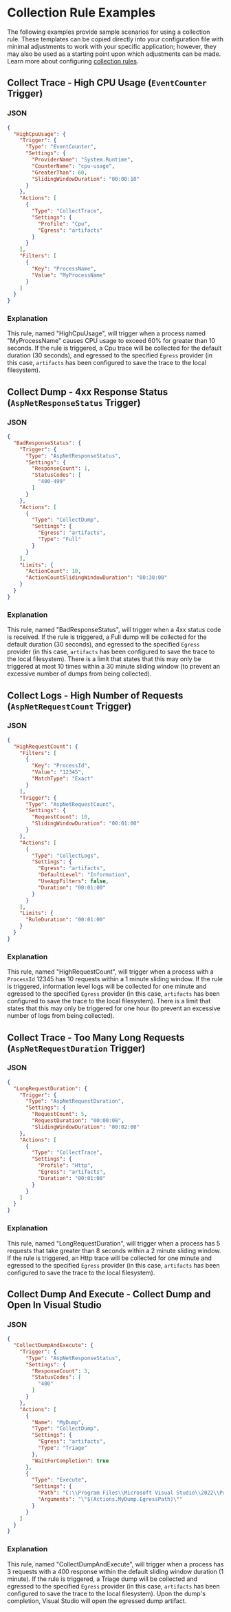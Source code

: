 # Collection Rule Examples

The following examples provide sample scenarios for using a collection rule. These templates can be copied directly into your configuration file with minimal adjustments to work with your specific application; however, they may also be used as a starting point upon which adjustments can be made. Learn more about configuring [collection rules](collectionrules.md).

## Collect Trace - High CPU Usage (`EventCounter` Trigger)

### JSON

```json
{
  "HighCpuUsage": {
    "Trigger": {
      "Type": "EventCounter",
      "Settings": {
        "ProviderName": "System.Runtime",
        "CounterName": "cpu-usage",
        "GreaterThan": 60,
        "SlidingWindowDuration": "00:00:10"
      }
    },
    "Actions": [
      {
        "Type": "CollectTrace",
        "Settings": {
          "Profile": "Cpu",
          "Egress": "artifacts"
        }
      }
    ],
    "Filters": [
      {
        "Key": "ProcessName",
        "Value": "MyProcessName"
      }
    ]
  }
}
```

### Explanation

This rule, named "HighCpuUsage", will trigger when a process named "MyProcessName" causes CPU usage to exceed 60% for greater than 10 seconds. If the rule is triggered, a Cpu trace will be collected for the default duration (30 seconds), and egressed to the specified `Egress` provider (in this case, `artifacts` has been configured to save the trace to the local filesystem).

## Collect Dump - 4xx Response Status (`AspNetResponseStatus` Trigger)

### JSON

```json
{
  "BadResponseStatus": {
    "Trigger": {
      "Type": "AspNetResponseStatus",
      "Settings": {
        "ResponseCount": 1,
        "StatusCodes": [
          "400-499"
        ]
      }
    },
    "Actions": [
      {
        "Type": "CollectDump",
        "Settings": {
          "Egress": "artifacts",
          "Type": "Full"
        }
      }
    ],
    "Limits": {
      "ActionCount": 10,
      "ActionCountSlidingWindowDuration": "00:30:00"
    }
  }
}
```

### Explanation

This rule, named "BadResponseStatus", will trigger when a 4xx status code is received. If the rule is triggered, a Full dump will be collected for the default duration (30 seconds), and egressed to the specified `Egress` provider (in this case, `artifacts` has been configured to save the trace to the local filesystem). There is a limit that states that this may only be triggered at most 10 times within a 30 minute sliding window (to prevent an excessive number of dumps from being collected).

## Collect Logs - High Number of Requests (`AspNetRequestCount` Trigger)

### JSON

```json
{
  "HighRequestCount": {
    "Filters": [
      {
        "Key": "ProcessId",
        "Value": "12345",
        "MatchType": "Exact"
      }
    ],
    "Trigger": {
      "Type": "AspNetRequestCount",
      "Settings": {
        "RequestCount": 10,
        "SlidingWindowDuration": "00:01:00"
      }
    },
    "Actions": [
      {
        "Type": "CollectLogs",
        "Settings": {
          "Egress": "artifacts",
          "DefaultLevel": "Information",
          "UseAppFilters": false,
          "Duration": "00:01:00"
        }
      }
    ],
    "Limits": {
      "RuleDuration": "00:01:00"
    }
  }
}
```

### Explanation

This rule, named "HighRequestCount", will trigger when a process with a `ProcessId` 12345 has 10 requests within a 1 minute sliding window. If the rule is triggered, information level logs will be collected for one minute and egressed to the specified `Egress` provider (in this case, `artifacts` has been configured to save the trace to the local filesystem). There is a limit that states that this may only be triggered for one hour (to prevent an excessive number of logs from being collected).
    
## Collect Trace - Too Many Long Requests (`AspNetRequestDuration` Trigger)

### JSON

```json
{
  "LongRequestDuration": {
    "Trigger": {
      "Type": "AspNetRequestDuration",
      "Settings": {
        "RequestCount": 5,
        "RequestDuration": "00:00:08",
        "SlidingWindowDuration": "00:02:00"
    },
    "Actions": [
      {
        "Type": "CollectTrace",
        "Settings": {
          "Profile": "Http",
          "Egress": "artifacts",
          "Duration": "00:01:00"
        }
      }
    ]
  }
}
```

### Explanation

This rule, named "LongRequestDuration", will trigger when a process has 5 requests that take greater than 8 seconds within a 2 minute sliding window. If the rule is triggered, an Http trace will be collected for one minute and egressed to the specified `Egress` provider (in this case, `artifacts` has been configured to save the trace to the local filesystem).

## Collect Dump And Execute - Collect Dump and Open In Visual Studio

### JSON

```json
{
  "CollectDumpAndExecute": {
    "Trigger": {
      "Type": "AspNetResponseStatus",
      "Settings": {
        "ResponseCount": 3,
        "StatusCodes": [
          "400"
        ]
      }
    },
    "Actions": [
      {
        "Name": "MyDump",
        "Type": "CollectDump",
        "Settings": {
          "Egress": "artifacts",
          "Type": "Triage"
        },
        "WaitForCompletion": true
      },
      {
        "Type": "Execute",
        "Settings": {
          "Path": "C:\\Program Files\\Microsoft Visual Studio\\2022\\Preview\\Common7\\IDE\\devenv.exe",
          "Arguments": "\"$(Actions.MyDump.EgressPath)\""
        }
      }
    ]
  }
}
```

### Explanation

This rule, named "CollectDumpAndExecute", will trigger when a process has 3 requests with a 400 response within the default sliding window duration (1 minute). If the rule is triggered, a Triage dump will be collected and egressed to the specified `Egress` provider (in this case, `artifacts` has been configured to save the trace to the local filesystem). Upon the dump's completion, Visual Studio will open the egressed dump artifact.
